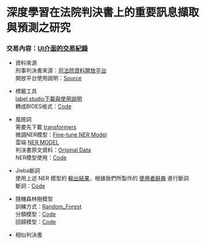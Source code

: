 # 深度學習在法院判決書上的重要訊息擷取與預測之研究
### 交易內容：[UI介面的交易紀錄](https://mumbai.polygonscan.com/address/0xcc4769A4F0367d884177b041A7cd4E3bEF5Afa21)

* 資料來源<br>
刑事判決書來源：[司法院資料開放平台](https://opendata.judicial.gov.tw/dataset/detail?datasetId=27959)<br>
開放平台使用說明：[Source](https://github.com/Jason901008/Research-Project/blob/main/%E8%B3%87%E6%96%99%E4%BE%86%E6%BA%90/Source.pdf)<br>

* 標籤工具<br>
[label studio下載與使用說明](https://blog.csdn.net/qq_44193969/article/details/123298406)<br>
轉成BIOES格式：[Code](https://github.com/Jason901008/Research-Project/blob/main/%E6%A8%99%E7%B1%A4%E5%B7%A5%E5%85%B7/Span_to_BIOES.py)<br>

* 風險詞<br>
需要先下載 [transformers](https://github.com/huggingface/transformers/tree/main/examples)<br>
微調NER模型：[Fine-tune NER Model](https://github.com/Jason901008/Research-Project/blob/main/%E9%A2%A8%E9%9A%AA%E8%A9%9E/Fine-tune_NER_Model.pdf)<br>
雲端 [NER MODEL](https://drive.google.com/drive/u/0/folders/1XL9AABfeQdA7oWJr0mbosJN-KPTodzdl)<br>
判決書原文資料：[Original Data](https://github.com/Jason901008/Research-Project/tree/main/%E9%A2%A8%E9%9A%AA%E8%A9%9E/Result_Record/Original_Data)<br>
NER模型使用：[Code](https://github.com/Jason901008/Research-Project/blob/main/%E9%A2%A8%E9%9A%AA%E8%A9%9E/NER_TEST.py)<br>

* Jieba斷詞<br>
使用上述 NER 模型的 [輸出結果](https://github.com/Jason901008/Research-Project/tree/main/jieba%20%E6%96%B7%E8%A9%9E/interface_Pred_all_risk)，根據我們所製作的 [使用者辭典](https://github.com/Jason901008/Research-Project/blob/main/jieba%20%E6%96%B7%E8%A9%9E/Ws_Dictionary.txt) 進行斷詞<br>
斷詞：[Code](https://github.com/Jason901008/Research-Project/blob/main/jieba%20%E6%96%B7%E8%A9%9E/jieba_WS.py)<br>

* 隨機森林樹模型<br>
訓練方式：[Random_Forest](https://github.com/Jason901008/Research-Project/blob/main/%E9%9A%A8%E6%A9%9F%E6%A3%AE%E6%9E%97%E6%A8%B9%E6%A8%A1%E5%9E%8B/Random_Forest.pdf)<br>
分類模型：[Code](https://github.com/Jason901008/Research-Project/blob/main/%E9%9A%A8%E6%A9%9F%E6%A3%AE%E6%9E%97%E6%A8%B9%E6%A8%A1%E5%9E%8B/%E5%88%86%E9%A1%9E%E6%A8%A1%E5%9E%8B/Case_Classifier.py)<br>
回歸模型：[Code](https://github.com/Jason901008/Research-Project/blob/main/%E9%9A%A8%E6%A9%9F%E6%A3%AE%E6%9E%97%E6%A8%B9%E6%A8%A1%E5%9E%8B/%E5%9B%9E%E6%AD%B8%E6%A8%A1%E5%9E%8B/YearFine_Regression.py)<br>

* 相似判決書<br>











